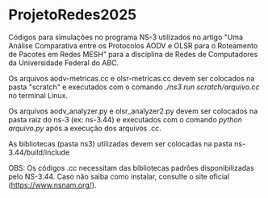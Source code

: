 # ProjetoRedes2025

Códigos para simulações no programa NS-3 utilizados no artigo "Uma Análise Comparativa entre os Protocolos AODV e OLSR para o Roteamento de Pacotes em Redes MESH" para a disciplina de Redes de Computadores da Universidade Federal do ABC.

Os arquivos aodv-metricas.cc e olsr-metricas.cc devem ser colocados na pasta "scratch" e executados com o comando _./ns3 run scratch/arquivo.cc_ no terminal Linux.

Os arquivos aodv_analyzer.py e olsr_analyzer2.py devem ser colocados na pasta raiz do ns-3 (ex: ns-3.44) e executados com o comando _python arquivo.py_ após a execução dos arquivos .cc.

As bibliotecas (pasta ns3) utilizadas devem ser colocadas na pasta ns-3.44/build/include

OBS: Os códigos .cc necessitam das bibliotecas padrões disponibilizadas pelo NS-3.44. Caso não saiba como instalar, consulte o site oficial (https://www.nsnam.org/).
